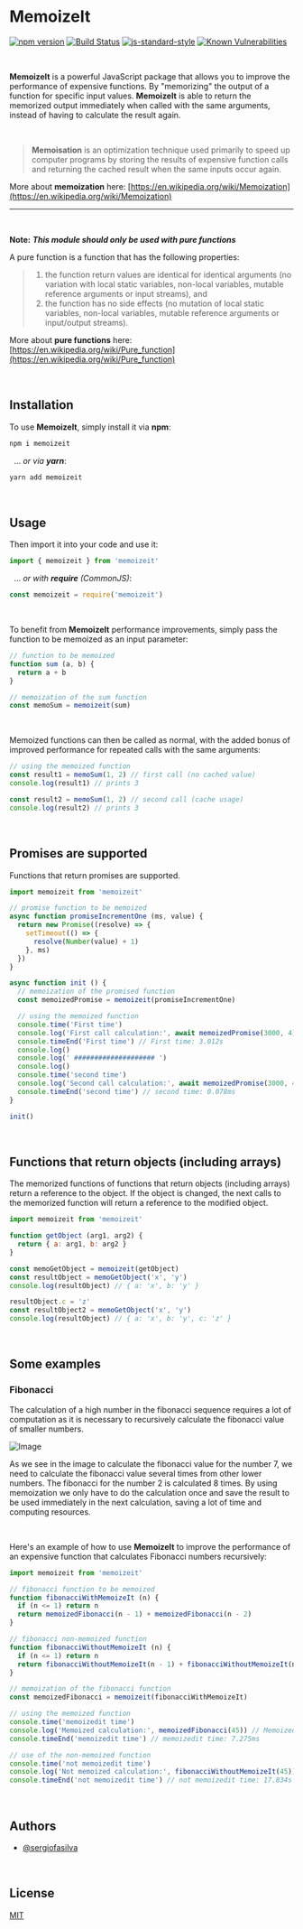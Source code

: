 # MemoizeIt
[![npm version](https://img.shields.io/npm/v/memoizeit)](https://www.npmjs.com/package/memoizeit)
[![Build Status](https://img.shields.io/github/actions/workflow/status/sergiofasilva/memoizeit/ci.yml)](https://github.com/sergiofasilva/memoizeit/actions)
[![js-standard-style](https://img.shields.io/badge/code%20style-standard-brightgreen.svg?style=flat)](https://standardjs.com/)
[![Known Vulnerabilities](https://snyk.io/test/github/sergiofasilva/memoizeit/badge.svg)](https://snyk.io/test/github/sergiofasilva/memoizeit)

&nbsp;

**MemoizeIt** is a powerful JavaScript package that allows you to improve the performance of expensive functions. By "memorizing" the output of a function for specific input values. **MemoizeIt** is able to return the memorized output immediately when called with the same arguments, instead of having to calculate the result again.

&nbsp;

> **Memoisation** is an optimization technique used primarily to speed up computer programs by storing the results of expensive function calls and returning the cached result when the same inputs occur again.

More about **memoization** here: [https://en.wikipedia.org/wiki/Memoization](https://en.wikipedia.org/wiki/Memoization)

---

&nbsp;

**Note:** **_This module should only be used with pure functions_**

A pure function is a function that has the following properties:

> 1.  the function return values are identical for identical arguments (no variation with local static variables, non-local variables, mutable reference arguments or input streams), and
> 2.  the function has no side effects (no mutation of local static variables, non-local variables, mutable reference arguments or input/output streams).

More about **pure functions** here: [https://en.wikipedia.org/wiki/Pure_function](https://en.wikipedia.org/wiki/Pure_function)

&nbsp;

## Installation

To use **MemoizeIt**, simply install it via **npm**:

```bash
npm i memoizeit
```

&nbsp;
... _or via **yarn**_:

```bash
yarn add memoizeit
```

&nbsp;

## Usage

Then import it into your code and use it:

```javascript
import { memoizeit } from 'memoizeit'
```

&nbsp;
... _or with **require** (CommonJS)_:

```javascript
const memoizeit = require('memoizeit')
```

&nbsp;

To benefit from **MemoizeIt** performance improvements, simply pass the function to be memoized as an input parameter:

```javascript
// function to be memoized
function sum (a, b) {
  return a + b
}

// memoization of the sum function
const memoSum = memoizeit(sum)
```

&nbsp;

Memoized functions can then be called as normal, with the added bonus of improved performance for repeated calls with the same arguments:

```javascript
// using the memoized function
const result1 = memoSum(1, 2) // first call (no cached value)
console.log(result1) // prints 3

const result2 = memoSum(1, 2) // second call (cache usage)
console.log(result2) // prints 3
```

&nbsp;

## Promises are supported

Functions that return promises are supported.

```javascript
import memoizeit from 'memoizeit'

// promise function to be memoized
async function promiseIncrementOne (ms, value) {
  return new Promise((resolve) => {
    setTimeout(() => {
      resolve(Number(value) + 1)
    }, ms)
  })
}

async function init () {
  // memoization of the promised function
  const memoizedPromise = memoizeit(promiseIncrementOne)

  // using the memoized function
  console.time('First time')
  console.log('First call calculation:', await memoizedPromise(3000, 4)) // first call (no cached value)
  console.timeEnd('First time') // First time: 3.012s
  console.log()
  console.log(' #################### ')
  console.log()
  console.time('second time')
  console.log('Second call calculation:', await memoizedPromise(3000, 4)) // second call (cache usage)
  console.timeEnd('second time') // second time: 0.078ms
}

init()
```

&nbsp;

## Functions that return objects (including arrays)

The memorized functions of functions that return objects (including arrays) return a reference to the object. If the object is changed, the next calls to the memorized function will return a reference to the modified object.

```javascript
import memoizeit from 'memoizeit'

function getObject (arg1, arg2) {
  return { a: arg1, b: arg2 }
}

const memoGetObject = memoizeit(getObject)
const resultObject = memoGetObject('x', 'y')
console.log(resultObject) // { a: 'x', b: 'y' }

resultObject.c = 'z'
const resultObject2 = memoGetObject('x', 'y')
console.log(resultObject) // { a: 'x', b: 'y', c: 'z' }
```

&nbsp;

## Some examples

### Fibonacci

The calculation of a high number in the fibonacci sequence requires a lot of computation as it is necessary to recursively calculate the fibonacci value of smaller numbers.

![Image](https://raw.githubusercontent.com/sergiofasilva/memoizeit/main/media/images/fib7.png)

As we see in the image to calculate the fibonacci value for the number 7, we need to calculate the fibonacci value several times from other lower numbers. The fibonacci for the number 2 is calculated 8 times.
By using memoization we only have to do the calculation once and save the result to be used immediately in the next calculation, saving a lot of time and computing resources.

&nbsp;

Here's an example of how to use **MemoizeIt** to improve the performance of an expensive function that calculates Fibonacci numbers recursively:

```javascript
import memoizeit from 'memoizeit'

// fibonacci function to be memoized
function fibonacciWithMemoizeIt (n) {
  if (n <= 1) return n
  return memoizedFibonacci(n - 1) + memoizedFibonacci(n - 2)
}

// fibonacci non-memoized function
function fibonacciWithoutMemoizeIt (n) {
  if (n <= 1) return n
  return fibonacciWithoutMemoizeIt(n - 1) + fibonacciWithoutMemoizeIt(n - 2)
}

// memoization of the fibonacci function
const memoizedFibonacci = memoizeit(fibonacciWithMemoizeIt)

// using the memoized function
console.time('memoizedit time')
console.log('Memoized calculation:', memoizedFibonacci(45)) // Memoized calculation: 1134903170
console.timeEnd('memoizedit time') // memoizedit time: 7.275ms

// use of the non-memoized function
console.time('not memoizedit time')
console.log('Not memoized calculation:', fibonacciWithoutMemoizeIt(45)) // Not memoized calculation: 1134903170
console.timeEnd('not memoizedit time') // not memoizedit time: 17.834s
```

&nbsp;

## Authors

- [@sergiofasilva](https://github.com/sergiofasilva)

&nbsp;

## License

[MIT](https://choosealicense.com/licenses/mit/)
